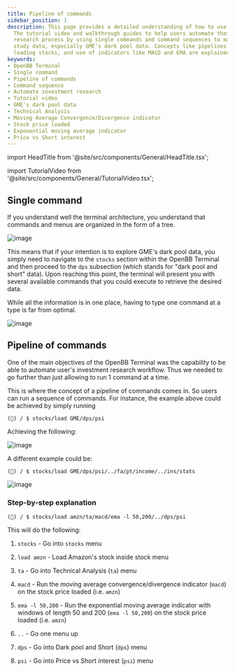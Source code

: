 ```yaml
---
title: Pipeline of commands
sidebar_position: 1
description: This page provides a detailed understanding of how to use OpenBB Terminal.
  The tutorial video and walkthrough guides to help users automate their investment
  research process by using single commands and command sequences to manipulate and
  study data, especially GME's dark pool data. Concepts like pipelines of commands,
  loading stocks, and use of indicators like MACD and EMA are explained.
keywords:
- OpenBB Terminal
- Single command
- Pipeline of commands
- Command sequence
- Automate investment research
- Tutorial video
- GME's dark pool data
- Technical Analysis
- Moving Average Convergence/Divergence indicator
- Stock price loaded
- Exponential moving average indicator
- Price vs Short interest
---
```


import HeadTitle from '@site/src/components/General/HeadTitle.tsx';

<HeadTitle title="Pipeline of commands - Routines - Usage | OpenBB Terminal Docs" />

import TutorialVideo from '@site/src/components/General/TutorialVideo.tsx';

<TutorialVideo
    youtubeLink="https://www.youtube.com/embed/j0yZ9BMKulk?si=_CuDhd19pUs_mFDs"
    videoLegend="Short video on pipeline of commands"
/>

## Single command

If you understand well the terminal architecture, you understand that commands and menus are organized in the form of a tree.

![image](https://github.com/OpenBB-finance/OpenBBTerminal/assets/25267873/a5f10833-9693-4b39-9491-b431919db828)

This means that if your intention is to explore GME's dark pool data, you simply need to navigate to the `stocks` section within the OpenBB Terminal and then proceed to the `dps` subsection (which stands for "dark pool and short" data). Upon reaching this point, the terminal will present you with several available commands that you could execute to retrieve the desired data.

While all the information is in one place, having to type one command at a type is far from optimal.

![image](https://github.com/OpenBB-finance/OpenBBTerminal/assets/25267873/41737800-7c60-48ad-a43d-814016d81762)

## Pipeline of commands

One of the main objectives of the OpenBB Terminal was the capability to be able to automate user's investment research workflow. Thus we needed to go further than just allowing to run 1 command at a time.

This is where the concept of a pipeline of commands comes in. So users can run a sequence of commands. For instance, the example above could be achieved by simply running

```console
(🦋) / $ stocks/load GME/dps/psi
```

Achieving the following:

![image](https://github.com/OpenBB-finance/OpenBBTerminal/assets/25267873/c21c5452-5a67-4384-851c-d2801b60f8cd)

A different example could be:

```console
(🦋) / $ stocks/load GME/dps/psi/../fa/pt/income/../ins/stats
```

![image](https://github.com/OpenBB-finance/OpenBBTerminal/assets/25267873/61db4010-bdc2-4851-9e47-79fb4425b816)

### Step-by-step explanation

```console
(🦋) / $ stocks/load amzn/ta/macd/ema -l 50,200/../dps/psi
```

This will do the following:

1. `stocks` - Go into `stocks` menu

2. `load amzn` - Load Amazon's stock inside stock menu

3. `ta` - Go into Technical Analysis (`ta`) menu

4. `macd` - Run the moving average convergence/divergence indicator (`macd`) on the stock price loaded (i.e. `amzn`)

5. `ema -l 50,200` - Run the exponential moving average indicator with windows of length 50 and 200 (`ema -l 50,200`) on the stock price loaded (i.e. `amzn`)

6. `..` - Go one menu up

7. `dps` - Go into Dark pool and Short (`dps`) menu

8. `psi` - Go into Price vs Short interest (`psi`) menu
